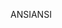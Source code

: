 <span data-ttu-id="f946a-101">ANSI</span><span class="sxs-lookup"><span data-stu-id="f946a-101">ANSI</span></span>